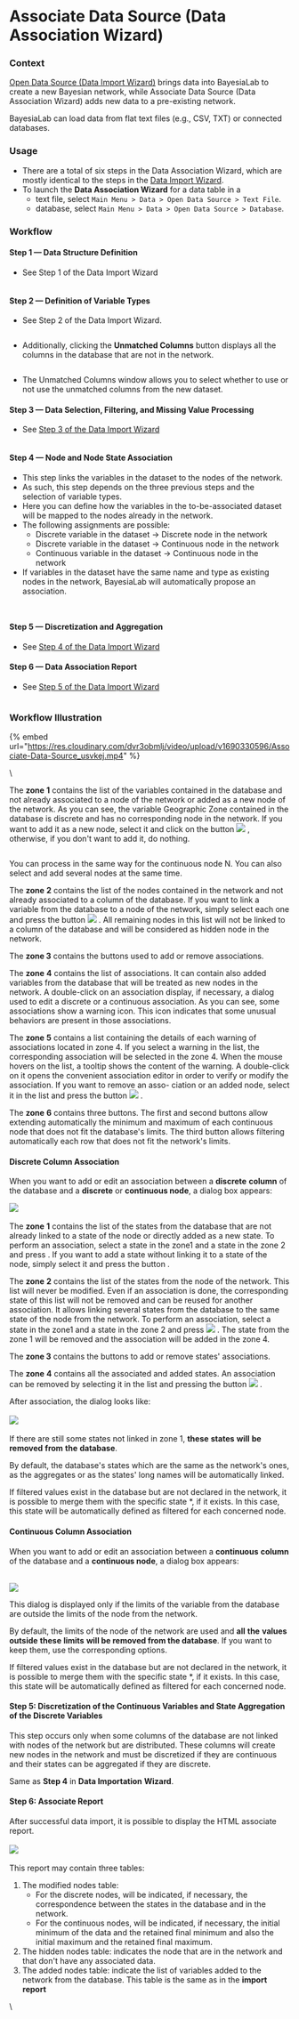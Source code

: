 # Associate Data Source (Data Association Wizard)

### Context

[Open Data Source (Data Import Wizard)](open-data-source-data-import-wizard/) brings data into BayesiaLab to create a new Bayesian network, while Associate Data Source (Data Association Wizard) adds new data to a pre-existing network.&#x20;

BayesiaLab can load data from flat text files (e.g., CSV, TXT) or connected databases.

### Usage <a href="#h2__1033115260_1381251416" id="h2__1033115260_1381251416"></a>

* There are a total of six steps in the Data Association Wizard, which are mostly identical to the steps in the [Data Import Wizard](../../../e-book-bayesian-networks-and-bayesialab-a-practical-introduction-for-researchers/chapter-5-bayesian-networks-and-data/data-import-and-discretization.md).
* To launch the **Data Association Wizard** for a data table in a&#x20;
  * text file, select `Main Menu > Data > Open Data Source > Text File`.
  * database, select `Main Menu > Data > Open Data Source > Database`.

### Workflow

#### Step 1 — Data Structure Definition

* See Step 1 of the Data Import Wizard

<figure><img src="https://res.cloudinary.com/dvr3obmlj/image/upload/v1690331073/Associate-Data-Source_Time_0_00_14_19_ejdfji.png" alt=""><figcaption></figcaption></figure>

#### Step 2 — Definition of Variable Types&#x20;

* See Step 2 of the Data Import Wizard.&#x20;

<figure><img src="https://res.cloudinary.com/dvr3obmlj/image/upload/v1690331073/Associate-Data-Source_Time_0_00_19_13_k2g1x4.png" alt=""><figcaption></figcaption></figure>

* Additionally, clicking the **Unmatched Columns** button displays all the columns in the database that are not in the network.&#x20;

<figure><img src="https://res.cloudinary.com/dvr3obmlj/image/upload/v1690331073/Associate-Data-Source_Time_0_00_22_01_xp3ce8.png" alt=""><figcaption></figcaption></figure>

* The Unmatched Columns window allows you to select whether to use or not use the unmatched columns from the new dataset.

#### Step 3 — Data Selection, Filtering, and Missing Value Processing

* See [Step 3 of the Data Import Wizard](associate-data-source-data-association-wizard.md#step-3-missing-value-processing-and-data-filtering)

<figure><img src="https://res.cloudinary.com/dvr3obmlj/image/upload/v1690331073/Associate-Data-Source_Time_0_00_29_23_mvwl7r.png" alt=""><figcaption></figcaption></figure>

#### Step 4 — Node and Node State Association

* This step links the variables in the dataset to the nodes of the network.&#x20;
* As such, this step depends on the three previous steps and the selection of variable types.
* Here you can define how the variables in the to-be-associated dataset will be mapped to the nodes already in the network.
* The following assignments are possible:
  * Discrete variable in the dataset → Discrete node in the network
  * Discrete variable in the dataset → Continuous node in the network
  * Continuous variable in the dataset → Continuous node in the network
* If variables in the dataset have the same name and type as existing nodes in the network, BayesiaLab will automatically propose an association.&#x20;

<figure><img src="https://res.cloudinary.com/dvr3obmlj/image/upload/v1690331073/Associate-Data-Source_Time_0_00_40_26_mv1clt.png" alt=""><figcaption></figcaption></figure>

<figure><img src="https://res.cloudinary.com/dvr3obmlj/image/upload/v1690331073/Associate-Data-Source_Time_0_00_47_12_ynbiam.png" alt=""><figcaption></figcaption></figure>

#### Step 5 — Discretization and Aggregation

* See [Step 4 of the Data Import Wizard](associate-data-source-data-association-wizard.md#step-4-node-and-state-associations)

#### Step 6 — Data Association Report

* See [Step 5 of the Data Import Wizard](open-data-source-data-import-wizard/step-5-import-report.md)

<figure><img src="https://res.cloudinary.com/dvr3obmlj/image/upload/v1690331074/Associate-Data-Source_Time_0_01_09_06_tnodhs.png" alt=""><figcaption></figcaption></figure>

### Workflow Illustration

{% embed url="https://res.cloudinary.com/dvr3obmlj/video/upload/v1690330596/Associate-Data-Source_usvkej.mp4" %}

\












































The **zone** **1** contains the list of the variables contained in the database and not already associated to a node of the network or added as a new node of the network. As you can see, the variable Geographic Zone contained in the database is discrete and has no corresponding node in the network. If you want to add it as a new node, select it and click on the button ![](https://bayesia.clickhelp.co/resources/Storage/bayesialab-knowledge-hub/BlabC/attachments/2392493/2556356.png) , otherwise, if you don't want to add it, do nothing.&#x20;

<figure><img src="https://bayesia.clickhelp.co/resources/Storage/bayesialab-knowledge-hub/BlabC/attachments/2392493/2556355.png" alt=""><figcaption></figcaption></figure>

You can process in the same way for the continuous node N. You can also select and add several nodes at the same time.

The **zone** **2** contains the list of the nodes contained in the network and not already associated to a column of the database. If you want to link a variable from the database to a node of the network, simply select each one and press the button ![](https://bayesia.clickhelp.co/resources/Storage/bayesialab-knowledge-hub/BlabC/attachments/2392493/2556356.png) . All remaining nodes in this list will not be linked to a column of the database and will be considered as hidden node in the network.

The **zone 3** contains the buttons used to add or remove associations.

The **zone** **4** contains the list of associations. It can contain also added variables from the database that will be treated as new nodes in the network. A double-click on an association display, if necessary, a dialog used to edit a discrete or a continuous association. As you can see, some associations show a warning icon. This icon indicates that some unusual behaviors are present in those associations.

The **zone** **5** contains a list containing the details of each warning of associations located in zone 4. If you select a warning in the list, the corresponding association will be selected in the zone 4. When the mouse hovers on the list, a tooltip shows the content of the warning. A double-click on it opens the convenient association editor in order to verify or modify the association. If you want to remove an asso- ciation or an added node, select it in the list and press the button ![](https://bayesia.clickhelp.co/resources/Storage/bayesialab-knowledge-hub/BlabC/attachments/2392493/2556357.png) .

The **zone** **6** contains three buttons. The first and second buttons allow extending automatically the minimum and maximum of each continuous node that does not fit the database's limits. The third button allows filtering automatically each row that does not fit the network's limits.

#### Discrete Column Association

When you want to add or edit an association between a **discrete** **column** of the database and a **discrete** or **continuous node**, a dialog box appears:

![](https://bayesia.clickhelp.co/resources/Storage/bayesialab-knowledge-hub/BlabC/attachments/2392493/2556358.png)\
\
The **zone** **1** contains the list of the states from the database that are not already linked to a state of the node or directly added as a new state. To perform an association, select a state in the zone1 and a state in the zone 2 and press . If you want to add a state without linking it to a state of the node, simply select it and press the button .

The **zone** **2** contains the list of the states from the node of the network. This list will never be modified. Even if an association is done, the corresponding state of this list will not be removed and can be reused for another association. It allows linking several states from the database to the same state of the node from the network. To perform an association, select a state in the zone1 and a state in the zone 2 and press ![](https://bayesia.clickhelp.co/resources/Storage/bayesialab-knowledge-hub/BlabC/attachments/2392493/2556356.png) . The state from the zone 1 will be removed and the association will be added in the zone 4.

The **zone 3** contains the buttons to add or remove states' associations.

The **zone** **4** contains all the associated and added states. An association can be removed by selecting it in the list and pressing the button ![](https://bayesia.clickhelp.co/resources/Storage/bayesialab-knowledge-hub/BlabC/attachments/2392493/2556357.png) .

After association, the dialog looks like:\
\
![](https://bayesia.clickhelp.co/resources/Storage/bayesialab-knowledge-hub/BlabC/attachments/2392493/2556360.png)\
\
If there are still some states not linked in zone 1, **these** **states** **will** **be** **removed** **from** **the** **database**.

By default, the database's states which are the same as the network's ones, as the aggregates or as the states' long names will be automatically linked.

If filtered values exist in the database but are not declared in the network, it is possible to merge them with the specific state \*, if it exists. In this case, this state will be automatically defined as filtered for each concerned node.

#### Continuous Column Association

When you want to add or edit an association between a **continuous** **column** of the database and a **continuous node**, a dialog box appears:

\
![](https://bayesia.clickhelp.co/resources/Storage/bayesialab-knowledge-hub/BlabC/attachments/2392493/2556361.png)

This dialog is displayed only if the limits of the variable from the database are outside the limits of the node from the network.

By default, the limits of the node of the network are used and **all** **the** **values** **outside** **these** **limits** **will be removed from the database**. If you want to keep them, use the corresponding options.

If filtered values exist in the database but are not declared in the network, it is possible to merge them with the specific state \*, if it exists. In this case, this state will be automatically defined as filtered for each concerned node.

#### Step 5: Discretization of the Continuous Variables and State Aggregation of the Discrete Variables

This step occurs only when some columns of the database are not linked with nodes of the network but are distributed. These columns will create new nodes in the network and must be discretized if they are continuous and their states can be aggregated if they are discrete.

Same as **Step 4** in **Data Importation** **Wizard**.

#### Step 6: Associate Report

After successful data import, it is possible to display the HTML associate report.\
\
![](https://bayesia.clickhelp.co/resources/Storage/bayesialab-knowledge-hub/BlabC/attachments/2392496/2556449.png)\
\
This report may contain three tables:&#x20;

1. The modified nodes table:
   * For the discrete nodes, will be indicated, if necessary, the correspondence between the states in the database and in the network.
   * For the continuous nodes, will be indicated, if necessary, the initial minimum of the data and the retained final minimum and also the initial maximum and the retained final maximum.\
     &#x20;
2. The hidden nodes table: indicates the node that are in the network and that don't have any associated data.\
   &#x20;
3. The added nodes table: indicate the list of variables added to the network from the database. This table is the same as in the **import report**&#x20;

\
